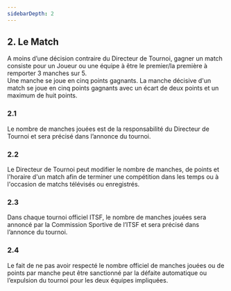 ```yaml
---
sidebarDepth: 2
---
```


## 2. Le Match
A moins d’une décision contraire du Directeur de Tournoi, gagner un match consiste pour un Joueur ou une équipe à être le premier/la première à remporter 3 manches sur 5. <br>
Une manche se joue en cinq points gagnants. La manche décisive d'un match se joue en cinq points gagnants avec un écart de deux points et un maximum de huit points.

### 2.1
Le nombre de manches jouées est de la responsabilité du Directeur de Tournoi et sera précisé dans l’annonce du tournoi.

### 2.2
Le Directeur de Tournoi peut modifier le nombre de manches, de points et l'horaire d'un match afin de terminer une compétition dans les temps ou à l'occasion de matchs télévisés ou enregistrés.

### 2.3
Dans chaque tournoi officiel ITSF, le nombre de manches jouées sera annoncé par la Commission Sportive de l’ITSF et sera précisé dans l’annonce du tournoi.

### 2.4
Le fait de ne pas avoir respecté le nombre officiel de manches jouées ou de points par manche peut être sanctionné par la défaite automatique ou l’expulsion du tournoi pour les deux équipes impliquées.